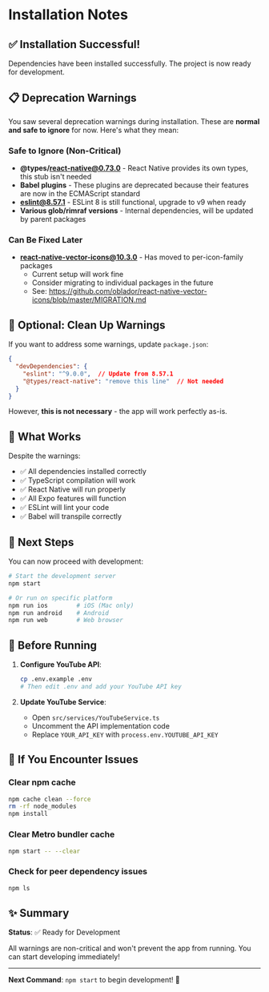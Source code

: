 # Installation Notes

## ✅ Installation Successful!

Dependencies have been installed successfully. The project is now ready for development.

## 📋 Deprecation Warnings

You saw several deprecation warnings during installation. These are **normal and safe to ignore** for now. Here's what they mean:

### Safe to Ignore (Non-Critical)
- **@types/react-native@0.73.0** - React Native provides its own types, this stub isn't needed
- **Babel plugins** - These plugins are deprecated because their features are now in the ECMAScript standard
- **eslint@8.57.1** - ESLint 8 is still functional, upgrade to v9 when ready
- **Various glob/rimraf versions** - Internal dependencies, will be updated by parent packages

### Can Be Fixed Later
- **react-native-vector-icons@10.3.0** - Has moved to per-icon-family packages
  - Current setup will work fine
  - Consider migrating to individual packages in the future
  - See: https://github.com/oblador/react-native-vector-icons/blob/master/MIGRATION.md

## 🔧 Optional: Clean Up Warnings

If you want to address some warnings, update `package.json`:

```json
{
  "devDependencies": {
    "eslint": "^9.0.0",  // Update from 8.57.1
    "@types/react-native": "remove this line"  // Not needed
  }
}
```

However, **this is not necessary** - the app will work perfectly as-is.

## 🎯 What Works

Despite the warnings:
- ✅ All dependencies installed correctly
- ✅ TypeScript compilation will work
- ✅ React Native will run properly
- ✅ All Expo features will function
- ✅ ESLint will lint your code
- ✅ Babel will transpile correctly

## 🚀 Next Steps

You can now proceed with development:

```bash
# Start the development server
npm start

# Or run on specific platform
npm run ios        # iOS (Mac only)
npm run android    # Android
npm run web        # Web browser
```

## 📝 Before Running

1. **Configure YouTube API**:
   ```bash
   cp .env.example .env
   # Then edit .env and add your YouTube API key
   ```

2. **Update YouTube Service**:
   - Open `src/services/YouTubeService.ts`
   - Uncomment the API implementation code
   - Replace `YOUR_API_KEY` with `process.env.YOUTUBE_API_KEY`

## 🐛 If You Encounter Issues

### Clear npm cache
```bash
npm cache clean --force
rm -rf node_modules
npm install
```

### Clear Metro bundler cache
```bash
npm start -- --clear
```

### Check for peer dependency issues
```bash
npm ls
```

## ✨ Summary

**Status**: ✅ Ready for Development

All warnings are non-critical and won't prevent the app from running. You can start developing immediately!

---

**Next Command**: `npm start` to begin development! 🚀
